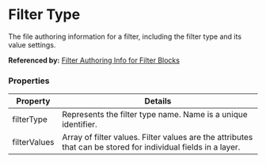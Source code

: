 # Filter Type

The file authoring information for a filter, including the filter type and its value settings.

**Referenced by:** [Filter Authoring Info for Filter Blocks](buildingSceneLayer_filterAuthoringInfo_filterBlock.md)

### Properties

| Property | Details
| --- | ---
| filterType | Represents the filter type name. Name is a unique identifier.
| filterValues | Array of filter values. Filter values are the attributes that can be stored for individual fields in a layer.



